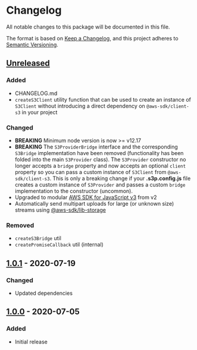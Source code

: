 # Changelog

All notable changes to this package will be documented in this file.

The format is based on [Keep a Changelog](https://keepachangelog.com/en/1.0.0/),
and this project adheres to [Semantic Versioning](https://semver.org/spec/v2.0.0.html).

## [Unreleased]

### Added

- CHANGELOG.md
- `createS3Client` utility function that can be used to create an instance of `S3Client` without introducing a direct dependency on `@aws-sdk/client-s3` in your project

### Changed

- **BREAKING** Minimum node version is now >= v12.17
- **BREAKING** The `S3ProviderBridge` interface and the corresponding `S3Bridge` implementation have been removed (functionality has been folded into the main `S3Provider` class). The `S3Provider` constructor no longer accepts a `bridge` property and now accepts an optional `client` property so you can pass a custom instance of `S3Client` from `@aws-sdk/client-s3`. This is only a breaking change if your **.s3p.config.js** file creates a custom instance of `S3Provider` and passes a custom `bridge` implementation to the constructor (uncommon).
- Upgraded to modular [AWS SDK for JavaScript v3](https://docs.aws.amazon.com/AWSJavaScriptSDK/v3/latest/index.html) from v2
- Automatically send multipart uploads for large (or unknown size) streams using [@aws-sdk/lib-storage](https://docs.aws.amazon.com/AWSJavaScriptSDK/v3/latest/modules/_aws_sdk_lib_storage.html)

### Removed

- `createS3Bridge` util
- `createPromiseCallback` util (internal)

## [1.0.1] - 2020-07-19

### Changed

- Updated dependencies

## [1.0.0] - 2020-07-05

### Added

- Initial release

[unreleased]: https://github.com/adamjarret/s3-publish/compare/provider-s3-1.0.1...HEAD
[1.0.1]: https://github.com/adamjarret/s3-publish/releases/tag/provider-s3-1.0.1
[1.0.0]: https://github.com/adamjarret/s3-publish/releases/tag/provider-s3-1.0.0
